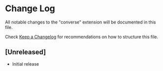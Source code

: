 # Change Log
All notable changes to the "converse" extension will be documented in this file.

Check [Keep a Changelog](http://keepachangelog.com/) for recommendations on how to structure this file.

## [Unreleased]
- Initial release